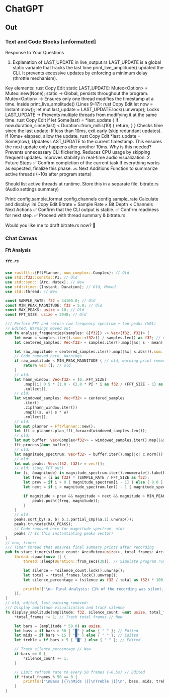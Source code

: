 # ChatGPT

## Out

### Text and Code Blocks [unformatted]

Response to Your Questions
1. Explanation of LAST_UPDATE in live_output.rs
LAST_UPDATE is a global static variable that tracks the last time print_live_amplitude() updated the CLI. It prevents excessive updates by enforcing a minimum delay (throttle mechanism).

Key elements:
rust
Copy
Edit
static LAST_UPDATE: Mutex<Option<Instant>> = Mutex::new(None);
static → Global, persists throughout the program.
Mutex<Option<Instant>> → Ensures only one thread modifies the timestamp at a time.
Inside print_live_amplitude() (Lines 9–17):
rust
Copy
Edit
let now = Instant::now();
let mut last_update = LAST_UPDATE.lock().unwrap();
Locks LAST_UPDATE → Prevents multiple threads from modifying it at the same time.
rust
Copy
Edit
if let Some(last) = *last_update {
    if now.duration_since(last) < Duration::from_millis(10) {
        return;
    }
}
Checks time since the last update:
If less than 10ms, exit early (skip redundant updates).
If 10ms+ elapsed, allow the update.
rust
Copy
Edit
*last_update = Some(now);
Updates LAST_UPDATE to the current timestamp.
This ensures the next update only happens after another 10ms.
Why is this needed?
Prevents unnecessary CLI flickering.
Reduces CPU usage by skipping frequent updates.
Improves stability in real-time audio visualization.
2. Future Steps
✅ Confirm completion of the current task
If everything works as expected, finalize this phase.
🔜 Next Additions
Function to summarize active threads (~10s after program starts)

Should list active threads at runtime.
Store this in a separate file.
bitrate.rs (Audio settings summary)

Print:
config.sample_format
config.channels
config.sample_rate
Calculate and display:
ini
Copy
Edit
Bitrate = Sample Rate × Bit Depth × Channels
Next Actions
✅ Confirm that the CLI output is stable.
✅ Confirm readiness for next step.
✅ Proceed with thread summary & bitrate.rs.

Would you like me to draft bitrate.rs now? 🚀

### Chat Canvas

#### Fft Analysis

##### ``fft.rs``

```rust
use rustfft::{FftPlanner, num_complex::Complex}; // Old
use std::f32::consts::PI; // Old
use std::sync::{Arc, Mutex}; // New
use std::time::{Instant, Duration}; // Old, Moved
use std::thread; // New

const SAMPLE_RATE: f32 = 44100.0; // Old
const MIN_PEAK_MAGNITUDE: f32 = 5.0; // Old
const MAX_PEAKS: usize = 10; // Old
const FFT_SIZE: usize = 2048; // Old

/// Perform FFT and return raw frequency spectrum + top peaks (V01)
// Edited, Warnings moved out
pub fn analyze_frequencies(samples: &[f32]) -> Vec<(f32, f32)> {
    let mean = samples.iter().sum::<f32>() / samples.len() as f32; // old
    let centered_samples: Vec<f32> = samples.iter().map(|&s| s - mean).collect();// old

    let raw_amplitude = centered_samples.iter().map(|&x| x.abs()).sum::<f32>() / centered_samples.len() as f32; // Old
    // Code removed here, Warnings
    if raw_amplitude < MIN_PEAK_MAGNITUDE { // old, warning print removed
        return vec![]; // old
    }
    // old:
    let hann_window: Vec<f32> = (0..FFT_SIZE)
        .map(|i| 0.5 * (1.0 - (2.0 * PI * i as f32 / (FFT_SIZE - 1) as f32).cos()))
        .collect();
    // old:
    let windowed_samples: Vec<f32> = centered_samples
        .iter()
        .zip(hann_window.iter())
        .map(|(s, w)| s * w)
        .collect();
    // old:
    let mut planner = FftPlanner::new();
    let fft = planner.plan_fft_forward(windowed_samples.len());
    // old:
    let mut buffer: Vec<Complex<f32>> = windowed_samples.iter().map(|&s| Complex::new(s, 0.0)).collect();
    fft.process(&mut buffer);
    // old:
    let magnitude_spectrum: Vec<f32> = buffer.iter().map(|c| c.norm()).collect();
    // old:
    let mut peaks: Vec<(f32, f32)> = vec![];
    // old: (Loop FFT out)
    for (i, &magnitude) in magnitude_spectrum.iter().enumerate().take(FFT_SIZE / 2) {
        let freq = (i as f32) * (SAMPLE_RATE / FFT_SIZE as f32);
        let prev = if i > 0 { magnitude_spectrum[i - 1] } else { 0.0 };
        let next = if i < magnitude_spectrum.len() - 1 { magnitude_spectrum[i + 1] } else { 0.0 };

        if magnitude > prev && magnitude > next && magnitude > MIN_PEAK_MAGNITUDE {
            peaks.push((freq, magnitude));
        }
    }
    // old
    peaks.sort_by(|a, b| b.1.partial_cmp(&a.1).unwrap());
    peaks.truncate(MAX_PEAKS);
    // Code removed here for magnitude_spectrum. old:
    peaks // Is this instantiating peaks vector?
}
// new, timer:
/// Timer thread that ensures final summary prints after recording
pub fn start_timer(silence_count: Arc<Mutex<usize>>, total_frames: Arc<Mutex<usize>>) {
    thread::spawn(move || {
        thread::sleep(Duration::from_secs(30)); // Simulate program run duration

        let silence = *silence_count.lock().unwrap();
        let total = *total_frames.lock().unwrap();
        let silence_percentage = (silence as f32 / total as f32) * 100.0;

        println!("\n✅ Final Analysis: {}% of the recording was silent.", silence_percentage);
    });
}
// old, edited, last_warning removed:
/// Display amplitude visualization and track silence
fn display_amplitude(amplitude: f32, silence_count: &mut usize, total_frames: &mut usize) {
    *total_frames += 1; // Track total frames // New

    let bars = (amplitude * 50.0) as usize;
    let bass = if bars > 30 { "█" } else { " " }; // Edited
    let mids = if bars > 15 { "█" } else { " " }; // Edited
    let treble = if bars > 5 { "█" } else { " " }; // Edited

    // Track silence percentage // New
    if bars == 0 {
        *silence_count += 1;
    }

    // Limit refresh rate to every 50 frames (~0.5s) // Edited
    if *total_frames % 50 == 0 {
        println!("\nBass |{}\nMids |{}\nTreble |{}\n", bass, mids, treble); // Edited for vertical alignment
    }
}
```
